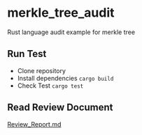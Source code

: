 # merkle_tree_audit
Rust language audit example for merkle tree

## Run Test
- Clone repository
- Install dependencies
`cargo build`
- Check Test
`cargo test`

## Read Review Document
[Review_Report.md](Review_Report.md)

